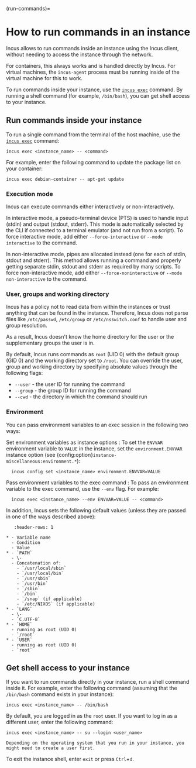 (run-commands)=
# How to run commands in an instance

Incus allows to run commands inside an instance using the Incus client, without needing to access the instance through the network.

For containers, this always works and is handled directly by Incus.
For virtual machines, the `incus-agent` process must be running inside of the virtual machine for this to work.

To run commands inside your instance, use the [`incus exec`](incus_exec.md) command.
By running a shell command (for example, `/bin/bash`), you can get shell access to your instance.

## Run commands inside your instance

To run a single command from the terminal of the host machine, use the [`incus exec`](incus_exec.md) command:

    incus exec <instance_name> -- <command>

For example, enter the following command to update the package list on your container:

    incus exec debian-container -- apt-get update

### Execution mode

Incus can execute commands either interactively or non-interactively.

In interactive mode, a pseudo-terminal device (PTS) is used to handle input (stdin) and output (stdout, stderr).
This mode is automatically selected by the CLI if connected to a terminal emulator (and not run from a script).
To force interactive mode, add either `--force-interactive` or `--mode interactive` to the command.

In non-interactive mode, pipes are allocated instead (one for each of stdin, stdout and stderr).
This method allows running a command and properly getting separate stdin, stdout and stderr as required by many scripts.
To force non-interactive mode, add either `--force-noninteractive` or `--mode non-interactive` to the command.

### User, groups and working directory

Incus has a policy not to read data from within the instances or trust anything that can be found in the instance.
Therefore, Incus does not parse files like `/etc/passwd`, `/etc/group` or `/etc/nsswitch.conf` to handle user and group resolution.

As a result, Incus doesn't know the home directory for the user or the supplementary groups the user is in.

By default, Incus runs commands as `root` (UID 0) with the default group (GID 0) and the working directory set to `/root`.
You can override the user, group and working directory by specifying absolute values through the following flags:

- `--user` - the user ID for running the command
- `--group` - the group ID for running the command
- `--cwd` - the directory in which the command should run

### Environment

You can pass environment variables to an exec session in the following two ways:

Set environment variables as instance options
: To set the `ENVVAR` environment variable to `VALUE` in the instance, set the `environment.ENVVAR` instance option (see {config:option}`instance-miscellaneous:environment.*`):

      incus config set <instance_name> environment.ENVVAR=VALUE

Pass environment variables to the exec command
: To pass an environment variable to the exec command, use the `--env` flag.
  For example:

      incus exec <instance_name> --env ENVVAR=VALUE -- <command>

In addition, Incus sets the following default values (unless they are passed in one of the ways described above):

```{list-table}
   :header-rows: 1

* - Variable name
  - Condition
  - Value
* - `PATH`
  - \-
  - Concatenation of:
    - `/usr/local/sbin`
    - `/usr/local/bin`
    - `/usr/sbin`
    - `/usr/bin`
    - `/sbin`
    - `/bin`
    - `/snap` (if applicable)
    - `/etc/NIXOS` (if applicable)
* - `LANG`
  - \-
  - `C.UTF-8`
* - `HOME`
  - running as root (UID 0)
  - `/root`
* - `USER`
  - running as root (UID 0)
  - `root`
```

## Get shell access to your instance

If you want to run commands directly in your instance, run a shell command inside it.
For example, enter the following command (assuming that the `/bin/bash` command exists in your instance):

    incus exec <instance_name> -- /bin/bash

By default, you are logged in as the `root` user.
If you want to log in as a different user, enter the following command:

    incus exec <instance_name> -- su --login <user_name>

```{note}
Depending on the operating system that you run in your instance, you might need to create a user first.
```

To exit the instance shell, enter `exit` or press `Ctrl`+`d`.
